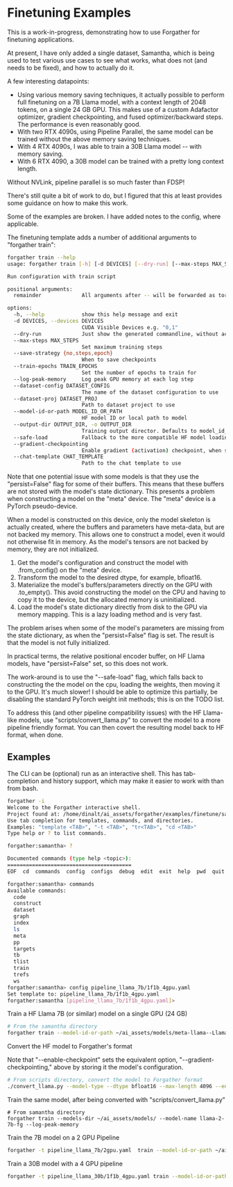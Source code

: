 # Finetuning Examples

This is a work-in-progress, demonstrating how to use Forgather for finetuning applications.

At present, I have only added a single dataset, Samantha, which is being used to test various use cases to see what
works, what does not (and needs to be fixed), and how to actually do it.

A few interesting datapoints:
- Using various memory saving techniques, it actually possible to perform full finetuning on a 7B Llama model, with a
  context length of 2048 tokens, on a single 24 GB GPU. This makes use of a custom Adafactor optimizer, gradient
checkpointing, and fused optimizer/backward steps. The performance is even reasonably good.
- With two RTX 4090s, using Pipeline Parallel, the same model can be trained without the above memory saving techniques.
- With 4 RTX 4090s, I was able to train a 30B Llama model -- with memory saving.
- With 6 RTX 4090, a 30B model can be trained with a pretty long context length.

Without NVLink, pipeline parallel is so much faster than FDSP!

There's still quite a bit of work to do, but I figured that this at least provides some guidance on how to make this
work.

Some of the examples are broken. I have added notes to the config, where applicable.

The finetuning template adds a number of additional arguments to "forgather train":

```bash
forgather train --help
usage: forgather train [-h] [-d DEVICES] [--dry-run] [--max-steps MAX_STEPS] [--save-strategy {no,steps,epoch}] [--train-epochs TRAIN_EPOCHS] [--log-peak-memory] [--dataset-config DATASET_CONFIG] [--dataset-proj DATASET_PROJ] [--model-id-or-path MODEL_ID_OR_PATH] [--output-dir OUTPUT_DIR] [--safe-load] [--gradient-checkpointing] [--chat-template CHAT_TEMPLATE] ...

Run configuration with train script

positional arguments:
  remainder             All arguments after -- will be forwarded as torchrun arguments.

options:
  -h, --help            show this help message and exit
  -d DEVICES, --devices DEVICES
                        CUDA Visible Devices e.g. "0,1"
  --dry-run             Just show the generated commandline, without actually executing it.
  --max-steps MAX_STEPS
                        Set maximum training steps
  --save-strategy {no,steps,epoch}
                        When to save checkpoints
  --train-epochs TRAIN_EPOCHS
                        Set the number of epochs to train for
  --log-peak-memory     Log peak GPU memory at each log step
  --dataset-config DATASET_CONFIG
                        The name of the dataset configuration to use
  --dataset-proj DATASET_PROJ
                        Path to dataset project to use
  --model-id-or-path MODEL_ID_OR_PATH
                        HF model ID or local path to model
  --output-dir OUTPUT_DIR, -o OUTPUT_DIR
                        Training output director. Defaults to model_id_or_path
  --safe-load           Fallback to the more compatible HF model loading method
  --gradient-checkpointing
                        Enable gradient (activation) checkpoint, when supported
  --chat-template CHAT_TEMPLATE
                        Path to the chat template to use
```

Note that one potential issue with some models is that they use the "persist=False" flag for some of their buffers. This means that these buffers are not stored with
the model's state dictionary. This presents a problem when constructing a model on the "meta" device. The "meta" device is a PyTorch pseudo-device.

When a model is constructed on this device, only the model skeleton is actually created, where the buffers and parameters have meta-data, but 
are not backed my memory. This allows one to construct a model, even it would not otherwise fit in memory. As the model's tensors are not
backed by memory, they are not initialized.

1. Get the model's configuration and construct the model with .from_config() on the "meta" device.
2. Transform the model to the desired dtype, for example, bfloat16.
3. Materialize the model's buffers/parameters directly on the GPU with .to_empty(). This avoid constructing the model on the CPU and having to copy it to the device, but the allocated memory is uninitialized.
4. Load the model's state dictionary directly from disk to the GPU via memory mapping. This is a lazy loading method and is very fast.

The problem arises when some of the model's parameters are missing from the state dictionary, as when the "persist=False" flag is set. The result is that the model is not fully initialized.

In practical terms, the relative positional encoder buffer, on HF Llama models, have "persist=False" set, so this does not work.

The work-around is to use the "--safe-load" flag, which falls back to constructing the the model on the cpu, loading the weights, then moving it to the GPU. It's much slower! I should be able to optimize this partially, be disabling the standard PyTorch weight init methods; this is on the TODO list.

To address this (and other pipeline compatibility issues) with the HF Llama-like models, use "scripts/convert_llama.py" to convert the model
to a more pipeline friendly format. You can then covert the resulting model back to HF format, when done.

## Examples

The CLI can be (optional) run as an interactive shell. This has tab-completion and history support, which may make it easier to work with than from bash.

```bash
forgather -i
Welcome to the Forgather interactive shell.
Project found at: /home/dinalt/ai_assets/forgather/examples/finetune/samantha
Use tab completion for templates, commands, and directories.
Examples: "template <TAB>", "-t <TAB>", "tr<TAB>", "cd <TAB>"
Type help or ? to list commands.

forgather:samantha> ?

Documented commands (type help <topic>):
========================================
EOF  cd  commands  config  configs  debug  edit  exit  help  pwd  quit

forgather:samantha> commands
Available commands:
  code
  construct
  dataset
  graph
  index
  ls
  meta
  pp
  targets
  tb
  tlist
  train
  trefs
  ws
forgather:samantha> config pipeline_llama_7b/1f1b_4gpu.yaml
Set template to: pipeline_llama_7b/1f1b_4gpu.yaml
forgather:samantha [pipeline_llama_7b/1f1b_4gpu.yaml]>
```

Train a HF Llama 7B (or similar) model on a single GPU (24 GB)

```bash
# From the samantha directory
forgather train --model-id-or-path ~/ai_assets/models/meta-llama--Llama-2-7b-hf --chat-template ~/ai_assets/forgather/chat_templates/chatml.jinja --log-peak-memory --safe-load --gradient-checkpointing
```

Convert the HF model to Forgather's format

Note that "--enable-checkpoint" sets the equivalent option, "--gradient-checkpointing," above by storing it the model's configuration.
```bash
# From scripts directory, convert the model to Forgather format
./convert_llama.py --model-type --dtype bfloat16 --max-length 4096 --enable-checkpoint -t ../chat_templates/chatml.jinja ~/ai_assets/models/meta-llama--Llama-2-7b-hf/ ~/ai_assets/models/llama-2-7b-fg
```

Train the same model, after being converted with "scripts/convert_llama.py"

```
# From samantha directory
forgather train --models-dir ~/ai_assets/models/ --model-name llama-2-7b-fg --log-peak-memory 
```

Train the 7B model on a 2 GPU Pipeline

```bash
forgather -t pipeline_llama_7b/2gpu.yaml  train --model-id-or-path ~/ai_assets/models/llama-2-7b-fg --log-peak-memory
```

Train a 30B model with a 4 GPU pipeline

```bash
forgather -t pipeline_llama_30b/1f1b_4gpu.yaml train --model-id-or-path ~/ai_assets/models/llama-2-7b-fg --log-peak-memory --gradient-checkpointing
```
